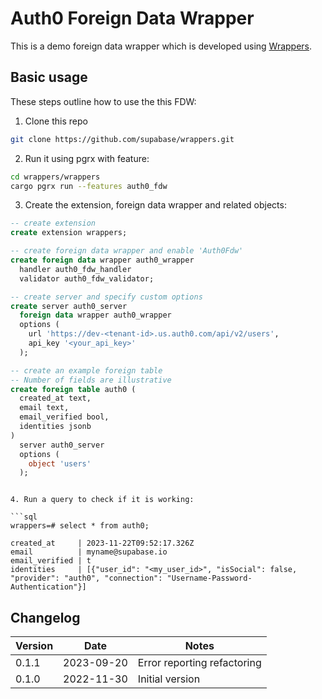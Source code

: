 # Auth0 Foreign Data Wrapper

This is a demo foreign data wrapper which is developed using [Wrappers](https://github.com/supabase/wrappers).

## Basic usage

These steps outline how to use the this FDW:

1. Clone this repo

```bash
git clone https://github.com/supabase/wrappers.git
```

2. Run it using pgrx with feature:

```bash
cd wrappers/wrappers
cargo pgrx run --features auth0_fdw
```

3. Create the extension, foreign data wrapper and related objects:



``` sql
-- create extension
create extension wrappers;
```

``` sql
-- create foreign data wrapper and enable 'Auth0Fdw'
create foreign data wrapper auth0_wrapper
  handler auth0_fdw_handler
  validator auth0_fdw_validator;
```



``` sql
-- create server and specify custom options
create server auth0_server
  foreign data wrapper auth0_wrapper
  options (
    url 'https://dev-<tenant-id>.us.auth0.com/api/v2/users',
    api_key '<your_api_key>'
  );
```


``` sql
-- create an example foreign table
-- Number of fields are illustrative
create foreign table auth0 (
  created_at text,
  email text,
  email_verified bool,
  identities jsonb
)
  server auth0_server
  options (
    object 'users'
  );
```


```

4. Run a query to check if it is working:

```sql
wrappers=# select * from auth0;

created_at     | 2023-11-22T09:52:17.326Z
email          | myname@supabase.io
email_verified | t
identities     | [{"user_id": "<my_user_id>", "isSocial": false, "provider": "auth0", "connection": "Username-Password-Authentication"}]

```

## Changelog

| Version | Date       | Notes                                                |
| ------- | ---------- | ---------------------------------------------------- |
| 0.1.1   | 2023-09-20 | Error reporting refactoring                          |
| 0.1.0   | 2022-11-30 | Initial version                                      |
